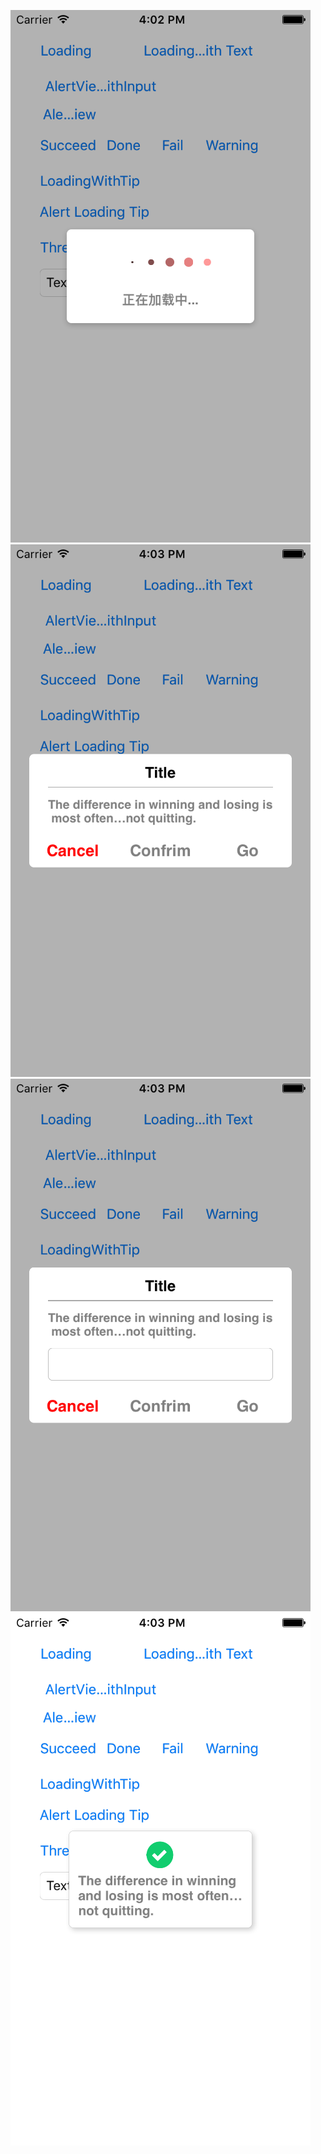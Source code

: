 ![](http://github.com/vaithwee/SMProgressHUD/raw/master/Image/loading.png)
![](http://github.com/vaithwee/SMProgressHUD/raw/master/Image/alertview.png)
![](http://github.com/vaithwee/SMProgressHUD/raw/master/Image/alertviewinput.png)
![](http://github.com/vaithwee/SMProgressHUD/raw/master/Image/tip.png)
